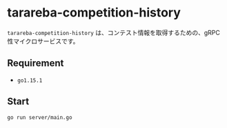 # tarareba-competition-history

`tarareba-competition-history` は、コンテスト情報を取得するための、gRPC 性マイクロサービスです。

## Requirement
- `go1.15.1`

## Start
```
go run server/main.go
```
